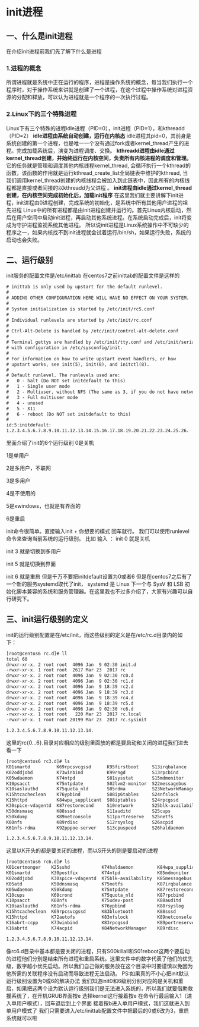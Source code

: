 # init进程

## 一、什么是init进程

在介绍init进程前我们先了解下什么是进程

### 1.进程的概念

所谓进程就是系统中正在运行的程序，进程是操作系统的概念，每当我们执行一个程序时，对于操作系统来讲就是创建了一个进程，在这个过程中操作系统对进程资源的分配和释放，可以认为进程就是一个程序的一次执行过程。

### 2.Linux下的三个特殊进程

Linux下有三个特殊的进程idle进程（PID=0），init进程（PID=1），和kthreadd（PID=2）
**idle进程由系统自动创建，运行在内核态**
idle进程其pid=0，其前身是系统创建的第一个进程，也是唯一一个没有通过fork或者kernel_thread产生的进程。完成加载系统后，演变为进程调度、交换。
**kthreadd进程由idle通过kernel_thread创建，并始终运行在内核空间，负责所有内核进程的调度和管理。**
它的任务就是管理和调度其他内核线程kernel_thread, 会循环执行一个kthread的函数，该函数的作用就是运行kthread_create_list全局链表中维护的kthread, 当我们调用kernel_thread创建的内核线程会被加入到此链表中，因此所有的内核线程都是直接或者间接的以kthreadd为父进程 。
**init进程由idle通过kernel_thread创建，在内核空间完成初始化后，加载init程序**
在这里我们就主要讲解下init进程，init进程由0进程创建，完成系统的初始化，是系统中所有其他用户进程的祖先进程
Linux中的所有进程都是由init进程创建并运行的。首先Linux内核启动，然后在用户空间中启动init进程，再启动其他系统进程。在系统启动完成后，init将变成为守护进程监视系统其他进程。
所以说init进程是Linux系统操作中不可缺少的程序之一，如果内核找不到init进程就会试着运行/bin/sh，如果运行失败，系统的启动也会失败。

## 二、运行级别

init服务的配置文件是/etc/inittab
在centos7之前inittab的配置文件是这样的

```html
# inittab is only used by upstart for the default runlevel.
#
# ADDING OTHER CONFIGURATION HERE WILL HAVE NO EFFECT ON YOUR SYSTEM.
#
# System initialization is started by /etc/init/rcS.conf
#
# Individual runlevels are started by /etc/init/rc.conf
#
# Ctrl-Alt-Delete is handled by /etc/init/control-alt-delete.conf
#
# Terminal gettys are handled by /etc/init/tty.conf and /etc/init/serial.conf,
# with configuration in /etc/sysconfig/init.
#
# For information on how to write upstart event handlers, or how
# upstart works, see init(5), init(8), and initctl(8).
#
# Default runlevel. The runlevels used are:
#   0 - halt (Do NOT set initdefault to this)
#   1 - Single user mode
#   2 - Multiuser, without NFS (The same as 3, if you do not have networking)
#   3 - Full multiuser mode
#   4 - unused
#   5 - X11
#   6 - reboot (Do NOT set initdefault to this)
# 
id:5:initdefault:
1.2.3.4.5.6.7.8.9.10.11.12.13.14.15.16.17.18.19.20.21.22.23.24.25.26.
```

里面介绍了init的6个运行级别
0是关机

1是单用户

2是多用户，不联网

3是多用户

4是不使用的

5是xwindows，也就是有界面的

6是重启

init命令很简单。直接输入init + 你想要的模式 回车就行。
我们可以使用runlevel命令来查询当前系统的运行级别。
比如 输入 ： init 0 就是关机

init 3 就是切换到多用户

init 5 就是切换到界面

init 6 就是重启
但是千万不要把initdefault设置为0或者6
但是在centos7之后有了一个新的服务systemd取代了init，
systemd 是 Linux 下一个与 SysV 和 LSB 初始化脚本兼容的系统和服务管理器。在这里我也不过多介绍了，大家有兴趣可以自行研究下。

## 三、init运行级别的定义

init的运行级别配置是在/etc/init，而这些级别的定义是在/etc/rc.d目录内的如下：

```html
[root@centos6 rc.d]# ll
total 60
drwxr-xr-x. 2 root root  4096 Jan  9 02:30 init.d
-rwxr-xr-x. 1 root root  2617 Mar 23  2017 rc
drwxr-xr-x. 2 root root  4096 Jan  9 02:30 rc0.d
drwxr-xr-x. 2 root root  4096 Jan  9 02:30 rc1.d
drwxr-xr-x. 2 root root  4096 Jan  9 18:39 rc2.d
drwxr-xr-x. 2 root root  4096 Jan  9 18:39 rc3.d
drwxr-xr-x. 2 root root  4096 Jan  9 18:39 rc4.d
drwxr-xr-x. 2 root root  4096 Jan  9 18:39 rc5.d
drwxr-xr-x. 2 root root  4096 Jan  9 02:30 rc6.d
-rwxr-xr-x. 1 root root   220 Mar 23  2017 rc.local
-rwxr-xr-x. 1 root root 20199 Mar 23  2017 rc.sysinit

1.2.3.4.5.6.7.8.9.10.11.12.13.14.
```

这里的rc{0…6}.目录对应相应的级别里面放的都是要启动和关闭的进程我们进去看一下

```html
[root@centos6 rc3.d]# ls
K01smartd          K69rpcsvcgssd      K95firstboot     S13irqbalance        S26udev-post
K02oddjobd         K73winbind         K99rngd          S13rpcbind           S28autofs
K05wdaemon         K74ntpd            S01sysstat       S15mdmonitor         S50bluetooth
K10psacct          K75ntpdate         S02lvm2-monitor  S22messagebus        S55sshd
K10saslauthd       K75quota_nld       S05rdma          S23NetworkManager    S80postfix
K15htcacheclean    K76ypbind          S08ip6tables     S24nfslock           S82abrtd
K15httpd           K84wpa_supplicant  S08iptables      S24rpcgssd           S83abrt-ccpp
K30spice-vdagentd  K87restorecond     S10network       S25blk-availability  S90crond
K50dnsmasq         K88sssd            S11auditd        S25cups              S95atd
K50kdump           K89netconsole      S11portreserve   S25netfs             S99certmonger
K60nfs             K89rdisc           S12rsyslog       S26acpid             S99local
K61nfs-rdma        K92pppoe-server    S13cpuspeed      S26haldaemon

1.2.3.4.5.6.7.8.9.10.11.12.13.14.
```

这里以K开头的都是要关闭的进程，而以S开头的则是要启动的进程

```html
[root@centos6 rc6.d]# ls
K01certmonger    K25sshd            K74haldaemon         K84wpa_supplicant  K90network
K01smartd        K30postfix         K74ntpd              K85mdmonitor       K92ip6tables
K02oddjobd       K30spice-vdagentd  K75blk-availability  K85messagebus      K92iptables
K05atd           K50dnsmasq         K75netfs             K87irqbalance      K92pppoe-server
K05wdaemon       K50kdump           K75ntpdate           K87restorecond     K95firstboot
K10cups          K60crond           K75quota_nld         K87rpcbind         K95rdma
K10psacct        K60nfs             K75udev-post         K88auditd          K99cpuspeed
K10saslauthd     K61nfs-rdma        K76ypbind            K88rsyslog         K99lvm2-monitor
K15htcacheclean  K69rpcsvcgssd      K83bluetooth         K88sssd            K99rngd
K15httpd         K72autofs          K83nfslock           K89netconsole      K99sysstat
K16abrt-ccpp     K73winbind         K83rpcgssd           K89portreserve     S00killall
K16abrtd         K74acpid           K84NetworkManager    K89rdisc           S01reboot

1.2.3.4.5.6.7.8.9.10.11.12.13.14.
```

像rc6.d目录中基本都是要关闭的进程，只有S00killall和S01reboot这两个要启动的进程他们分别是结束所有进程和重启系统。这里文件中的数字代表了他们的优先级，数字越小优先启动。所以我们自己做的服务放在这个目录中时要谨慎以免因为他所需的关联程序没有启动而导致进程无法启动。
PS:如果真的不小心把init默认运行级别设置为0或6的解决办法
我们知道init0和6级别分别对应的是关机和重启，如果把这两个设为默认运行级别我们是无法进入系统的，所以我们就要借助救援系统了，在开机GRUB界面按e
选择kernel这行接着按e
在命令行最后输入1（进入单用户模式），回车退后到上个界面
接着按b进入单用户模式，我们这就进入到单用户模式了
我们只需要进入/etc/inittab配置文件中把最后的0或6改为3，重启系统就可以啦

